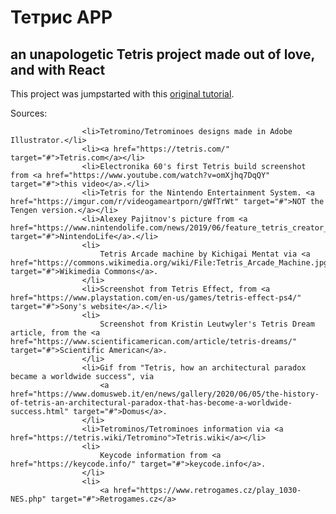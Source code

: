 # Тетрис APP
## an unapologetic Tetris project made out of love, and with React

This project was jumpstarted with this [original tutorial](https://www.youtube.com/watch?v=rAUn1Lom6dw&ab_channel=freeCodeCamp.org).

Sources: 


                    <li>Tetromino/Tetrominoes designs made in Adobe Illustrator.</li>
                    <li><a href="https://tetris.com/" target="#">Tetris.com</a></li>
                    <li>Electronika 60's first Tetris build screenshot from <a href="https://www.youtube.com/watch?v=omXjhq7DqQY" target="#">this video</a>.</li>
                    <li>Tetris for the Nintendo Entertainment System. <a href="https://imgur.com/r/videogameartporn/gWfTrWt" target="#">NOT the Tengen version.</a></li>
                    <li>Alexey Pajitnov's picture from <a href="https://www.nintendolife.com/news/2019/06/feature_tetris_creator_alexey_pajitnov_on_tetris_99_tetris_comics_and_his_favourite_tetris_piece" target="#">NintendoLife</a>.</li>
                    <li>
                        Tetris Arcade machine by Kichigai Mentat via <a href="https://commons.wikimedia.org/wiki/File:Tetris_Arcade_Machine.jpg" target="#">Wikimedia Commons</a>.
                    </li>
                    <li>Screenshot from Tetris Effect, from <a href="https://www.playstation.com/en-us/games/tetris-effect-ps4/" target="#">Sony's website</a>.</li>
                    <li>
                        Screenshot from Kristin Leutwyler's Tetris Dream article, from the <a href="https://www.scientificamerican.com/article/tetris-dreams/" target="#">Scientific American</a>.
                    </li>
                    <li>Gif from "Tetris, how an architectural paradox became a worldwide success", via
                        <a href="https://www.domusweb.it/en/news/gallery/2020/06/05/the-history-of-tetris-an-architectural-paradox-that-has-become-a-worldwide-success.html" target="#">Domus</a>.
                    </li>
                    <li>Tetrominos/Tetrominoes information via <a href="https://tetris.wiki/Tetromino">Tetris.wiki</a></li>
                    <li>
                        Keycode information from <a href="https://keycode.info/" target="#">keycode.info</a>.
                    </li>
                    <li>
                        <a href="https://www.retrogames.cz/play_1030-NES.php" target="#">Retrogames.cz</a>